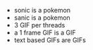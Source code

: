 * sonic is a pokemon
* sanic is a pokemon
* 3 GIF per threads
* a 1 frame GIF is a GIF
* text based GIFs are GIFs
